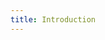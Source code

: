 ```yaml
---
title: Introduction
---
```


<!-- import { Sandpack } from "./sandpack.tsx";

<Sandpack>

:::simple
Unlock a Treasure Trove of Knowledge with Our Comprehensive Repository!

Are you ready to embark on a journey of learning and discovery? Look no further than our repository, a rich and diverse resource designed to equip you with the tools and knowledge you need to succeed in the world of computer science and beyond.
:::
:::tip Programming Challenges and MCQs:
Put your skills to the test with a wide range of programming challenges, multiple-choice questions (MCQs), puzzles, aptitude questions, and reasoning problems. Explore diverse problem domains and languages, including C++, Python, Java, and JavaScript, and sharpen your coding proficiency while tackling real-world scenarios and algorithmic puzzles.
:::
:::info-tip Data Structures and Algorithms (DSA):
Delve into the fascinating world of Data Structures and Algorithms with our meticulously curated collection. Explore essential topics such as arrays, linked lists, trees, graphs, sorting algorithms, and more. Dive deep into renowned resources like the 450 DSA by Love Babbar, Striver DSA sheet, and Apna College DSA Sheet, providing you with a comprehensive understanding of fundamental concepts and problem-solving techniques.
:::
:::note Technical Subjects:
Expand your horizons with in-depth coverage of essential technical subjects, including Operating Systems, Database Management Systems (DBMS), SQL, Computer Networks, and Object-Oriented Programming (OOP). Gain insights into the core principles and practices that underpin modern computing systems, empowering you to build robust, scalable, and efficient software solutions.
:::
:::caution System Design:
Unleash your creativity and analytical skills with captivating System Design materials for both Low-Level Design (LLD) and High-Level Design (HLD). Learn how to architect scalable and resilient systems that meet the demands of today's complex and dynamic environments, while honing your problem-solving abilities and design intuition.
:::
:::danger Continuous Learning and Growth:
At our repository, learning is a never-ending journey fueled by curiosity, exploration, and collaboration. Stay updated with the latest trends, developments, and best practices in the world of technology, and join a vibrant community of learners, educators, and industry professionals dedicated to sharing knowledge, insights, and experiences.
:::
:::info Conclusion
Whether you're a seasoned professional seeking to expand your skill set or a budding enthusiast eager to explore the frontiers of technology, our repository offers something for everyone. So, what are you waiting for? Dive into a world of endless possibilities and unlock the treasure trove of knowledge that awaits you. Together, let's embark on a journey of learning, growth, and transformation. 🚀🌐💡
:::

</Sandpack> -->
